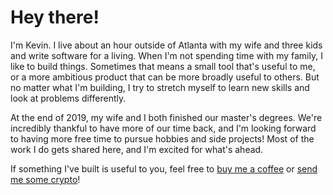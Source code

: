 # Hey there!

I'm Kevin. I live about an hour outside of Atlanta with my wife and three kids
and write software for a living. When I'm not spending time with my family, I
like to build things. Sometimes that means a small tool that's useful to me, or
a more ambitious product that can be more broadly useful to others. But no
matter what I'm building, I try to stretch myself to learn new skills and look
at problems differently.

At the end of 2019, my wife and I both finished our master's degrees. We're
incredibly thankful to have more of our time back, and I'm looking forward to
having more free time to pursue hobbies and side projects! Most of the work I do
gets shared here, and I'm excited for what's ahead.

If something I've built is useful to you, feel free to
[buy me a coffee](https://ko-fi.com/ksmithbaylor) or [send me some
crypto](https://commerce.coinbase.com/checkout/1b1ddff5-7176-414c-b4e0-a9b6832ac9b0)!
